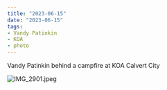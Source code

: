 ```yaml
---
title: "2023-06-15"
date: "2023-06-15"
tags:
- Vandy Patinkin
- KOA
- photo
---
```

Vandy Patinkin behind a campfire at KOA Calvert City

![IMG_2901.jpeg](/assets/IMG_2901_1688172940643_0.jpeg)

